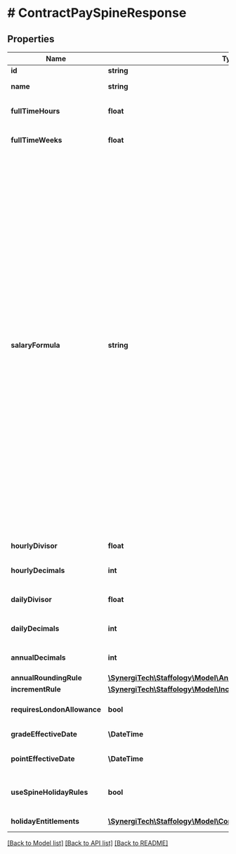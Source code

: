 # # ContractPaySpineResponse

## Properties

Name | Type | Description | Notes
------------ | ------------- | ------------- | -------------
**id** | **string** | Pay Spine identifier | [optional]
**name** | **string** | Name of the Pay Spine | [optional]
**fullTimeHours** | **float** | Maximum Full Time Hours on this Pay Spine | [optional]
**fullTimeWeeks** | **float** | Maximum Full Time Weeks on this Pay Spine | [optional]
**salaryFormula** | **string** | Formula used to derive annual salary  &lt;remarks&gt;  The salary formula consists of the following elements and Round functions:  - PointValue (The value of an individual Spinal Point)  - HoursWorked (The hours an employee is contracted to work for in their role)  - FTHours (The full time hours specified for an employee in their role)  - WeeksWorked (The contracted weeks an employee works in their role)  - FTWeeks (The full weeks specified for an employee in their role)  Round functions:   - ROUND(Value,decimal places): Round the value to specific decimal places. The maximum value is between 0 and 15.  - ROUNDUP(Value)  - ROUNDDOWN(Value)   - TRUNCATE(Value)  &lt;/remarks&gt;&lt;example&gt;  For example: \&quot;PointValue * ROUND(HoursWorked * WeeksWorked * (7/365),3) / FTHours\&quot;   &lt;/example&gt; | [optional]
**hourlyDivisor** | **float** | Hours used to determine Hourly Rate | [optional]
**hourlyDecimals** | **int** | Number of decimal places to calculate Hourly Rates | [optional]
**dailyDivisor** | **float** | Days used to determine Full time Daily Rate | [optional]
**dailyDecimals** | **int** | Number of decimal places to calculate Daily Rates | [optional]
**annualDecimals** | **int** | Number of decimal places to calculate Annual Salaries | [optional]
**annualRoundingRule** | [**\SynergiTech\Staffology\Model\AnnualRoundingRule**](AnnualRoundingRule.md) |  | [optional]
**incrementRule** | [**\SynergiTech\Staffology\Model\IncrementRule**](IncrementRule.md) |  | [optional]
**requiresLondonAllowance** | **bool** | Requires LA column to be completed on the spine | [optional]
**gradeEffectiveDate** | **\DateTime** | Effective date for applicable grades | [optional]
**pointEffectiveDate** | **\DateTime** | Effective date for applicable spinal points | [optional]
**useSpineHolidayRules** | **bool** | Flag to include holiday entitlements in Payspine (Default false) | [optional]
**holidayEntitlements** | [**\SynergiTech\Staffology\Model\ContractHolidayEntitlementResponse[]**](ContractHolidayEntitlementResponse.md) | PaySpine Years Service Entitlements | [optional]

[[Back to Model list]](../../README.md#models) [[Back to API list]](../../README.md#endpoints) [[Back to README]](../../README.md)
